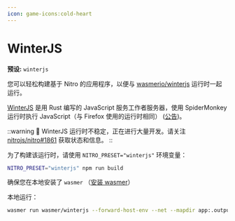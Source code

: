 ```yaml
---
icon: game-icons:cold-heart
---
```


# WinterJS

**预设:** `winterjs`

您可以轻松构建基于 Nitro 的应用程序，以便与 [wasmerio/winterjs](https://github.com/wasmerio/winterjs) 运行时一起运行。

[WinterJS](https://github.com/wasmerio/winterjs) 是用 Rust 编写的 JavaScript 服务工作者服务器，使用 SpiderMonkey 运行时执行 JavaScript（与 Firefox 使用的运行时相同） ([公告](https://wasmer.io/posts/announcing-winterjs-service-workers))。


::warning
🚧 WinterJS 运行时不稳定，正在进行大量开发。请关注 [nitrojs/nitro#1861](https://github.com/nitrojs/nitro/issues/1861) 获取状态和信息。
::


为了构建该运行时，请使用 `NITRO_PRESET="winterjs"` 环境变量：

```sh
NITRO_PRESET="winterjs" npm run build
```

确保您在本地安装了 `wasmer` （[安装 wasmer](https://docs.wasmer.io/install)）

本地运行：

```sh
wasmer run wasmer/winterjs --forward-host-env --net --mapdir app:.output app/server/index.mjs
```
